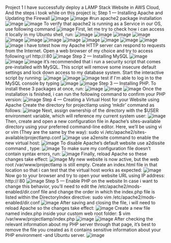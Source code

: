 Project 1
I have successfully deploy a LAMP Stack Website in AWS Cloud, And the steps i took while on this project is;
Step 1 — Installing Apache and Updating the Firewall
![image](https://user-images.githubusercontent.com/76633534/115258165-a68db280-a128-11eb-9c8a-f5a706ad616c.png)
![image](https://user-images.githubusercontent.com/76633534/115258305-c6bd7180-a128-11eb-823a-621a9f143140.png)
#run apache2 package installation
![image](https://user-images.githubusercontent.com/76633534/115258896-4e0ae500-a129-11eb-9d1c-5a3062eeab7c.png)
![image](https://user-images.githubusercontent.com/76633534/115259020-68dd5980-a129-11eb-8f7b-0be2eaf8205f.png)
To verify that apache2 is running as a Service in our OS, use following command
![image](https://user-images.githubusercontent.com/76633534/115259343-b5289980-a129-11eb-9788-e734338ed037.png)
First, let me try to check how i can access it locally in my Ubuntu shell, run:
![image](https://user-images.githubusercontent.com/76633534/115259814-1f413e80-a12a-11eb-9bf9-2e9b0a429dcc.png)
![image](https://user-images.githubusercontent.com/76633534/115259969-40099400-a12a-11eb-8780-3f0355a58941.png)
![image](https://user-images.githubusercontent.com/76633534/115260233-79da9a80-a12a-11eb-9c7a-27aaf3483c77.png)
![image](https://user-images.githubusercontent.com/76633534/115260473-b0181a00-a12a-11eb-9dda-eb5e53a7066b.png)
![image](https://user-images.githubusercontent.com/76633534/115260572-ca51f800-a12a-11eb-9790-fa519733f3ef.png)
![image](https://user-images.githubusercontent.com/76633534/115260635-db026e00-a12a-11eb-8d13-536ea2878fdf.png)
![image](https://user-images.githubusercontent.com/76633534/115260776-f5d4e280-a12a-11eb-9229-8f3100bb7e0e.png)
![image](https://user-images.githubusercontent.com/76633534/115260854-0a18df80-a12b-11eb-94d2-1017ff80f0ee.png)
![image](https://user-images.githubusercontent.com/76633534/115260972-21f06380-a12b-11eb-80e1-d107f330fbc4.png)
![image](https://user-images.githubusercontent.com/76633534/115261069-392f5100-a12b-11eb-9416-6a0680edae57.png)
![image](https://user-images.githubusercontent.com/76633534/115261178-4cdab780-a12b-11eb-9590-3597fccfe254.png)
![image](https://user-images.githubusercontent.com/76633534/115261297-67149580-a12b-11eb-831e-6f725e2bb1b7.png)
![image](https://user-images.githubusercontent.com/76633534/115261422-814e7380-a12b-11eb-997c-73a5dfc13977.png)
i have totest how my Apache HTTP server can respond to requests from the Internet. Open a web browser of my choice and try to access following url
http://<Public-IP-Address>:80
![image](https://user-images.githubusercontent.com/76633534/115262226-3c770c80-a12c-11eb-8125-9d481107fde9.png)
Step 2 — Installing MySQL
![image](https://user-images.githubusercontent.com/76633534/115262690-adb6bf80-a12c-11eb-8749-8741f0a7f31e.png)
![image](https://user-images.githubusercontent.com/76633534/115262847-cde67e80-a12c-11eb-816f-dd6c1701bc78.png)
![image](https://user-images.githubusercontent.com/76633534/115262962-ec4c7a00-a12c-11eb-9d5a-76bf8a6d54a6.png)
 it’s recommended that i run a security script that comes pre-installed with MySQL. This script will remove some insecure default settings and lock down access to my database system. Start the interactive script by running:
![image](https://user-images.githubusercontent.com/76633534/115263901-b8258900-a12d-11eb-8d76-eab5304e84f0.png)
![image](https://user-images.githubusercontent.com/76633534/115263619-7a286500-a12d-11eb-9f54-b17a86b2b21a.png)
![image](https://user-images.githubusercontent.com/76633534/115264018-d68b8480-a12d-11eb-9004-3693d8d74350.png)
  test if I'm able to log in to the MySQL console by typing
![image](https://user-images.githubusercontent.com/76633534/115264268-0e92c780-a12e-11eb-8abb-e3bde181e072.png)
![image](https://user-images.githubusercontent.com/76633534/115264839-924cb400-a12e-11eb-8046-a35303a38ea2.png)
Step 3 — Installing PHP. To install these 3 packages at once, run:
![image](https://user-images.githubusercontent.com/76633534/115265520-36cef600-a12f-11eb-83e3-19204e5e67b1.png)
 ![image](https://user-images.githubusercontent.com/76633534/115265631-536b2e00-a12f-11eb-8ded-ae860e4bc27a.png)
![image](https://user-images.githubusercontent.com/76633534/115265735-6aaa1b80-a12f-11eb-85b7-9f492f7035ac.png)
Once the installation is finished, i can run the following command to confirm your PHP version:
 ![image](https://user-images.githubusercontent.com/76633534/115265980-ac3ac680-a12f-11eb-93af-34d8520967d0.png)
 Step 4 — Creating a Virtual Host for your Website using Apache
 Create the directory for projectlamp using ‘mkdir’ command as follows:
 ![image](https://user-images.githubusercontent.com/76633534/115266571-3be07500-a130-11eb-9ac5-ce203023723d.png)
Next, assign ownership of the directory with the $USER environment variable, which will reference my current system user: 
 ![image](https://user-images.githubusercontent.com/76633534/115266978-9548a400-a130-11eb-8f25-6e466fd35d7e.png)
  Then, create and open a new configuration file in Apache’s sites-available directory using your preferred command-line editor. Here, we’ll be using vi or vim (They are the same by the way):
sudo vi /etc/apache2/sites-available/projectlamp.conf 
  ![image](https://user-images.githubusercontent.com/76633534/115267985-b3fb6a80-a131-11eb-98ac-3dbf6b3941e9.png)
use a2ensite command to enable the new virtual host:
  ![image](https://user-images.githubusercontent.com/76633534/115268306-0c326c80-a132-11eb-8dde-54c0d9609c09.png)
To disable Apache’s default website use a2dissite command , type:
  ![image](https://user-images.githubusercontent.com/76633534/115268556-4bf95400-a132-11eb-8100-e5491cda3f4f.png)
  To make sure my configuration file doesn’t contain syntax errors, run:
![image](https://user-images.githubusercontent.com/76633534/115268777-895de180-a132-11eb-8941-fa5f86c75cc6.png)
Finally, reload Apache so these changes take effect:
  ![image](https://user-images.githubusercontent.com/76633534/115268932-b3af9f00-a132-11eb-9586-bf0f25fcc620.png)
My new website is now active, but the web root /var/www/projectlamp is still empty. Create an index.html file in that location so that i can test that the virtual host works as expected:
  ![image](https://user-images.githubusercontent.com/76633534/115269217-ff624880-a132-11eb-9600-8fb9bde068f5.png)
Now go to your browser and try to open your website URL using IP address:
http://<Public-IP-Address>:80
  ![image](https://user-images.githubusercontent.com/76633534/115269453-3cc6d600-a133-11eb-9df5-78632d97d649.png)
Step 5 — Enable PHP on the website
  In case i want to change this behavior, you’ll need to edit the /etc/apache2/mods-enabled/dir.conf file and change the order in which the index.php file is listed within the DirectoryIndex directive:
  sudo vim /etc/apache2/mods-enabled/dir.conf
  ![image](https://user-images.githubusercontent.com/76633534/115269867-a3e48a80-a133-11eb-91eb-7f385d5fdc98.png)
  After saving and closing the file, i will need to reload Apache so the changes take effect:
  ![image](https://user-images.githubusercontent.com/76633534/115274201-561e5100-a138-11eb-8068-22e8f4346255.png)
Create a new file named index.php inside your custom web root folder:
  $ vim /var/www/projectlamp/index.php
  ![image](https://user-images.githubusercontent.com/76633534/115274679-da70d400-a138-11eb-85ee-dc931f501084.png)
![image](https://user-images.githubusercontent.com/76633534/115274950-1b68e880-a139-11eb-831e-8bcd69f25cc2.png)
After checking the relevant information about my PHP server through that page, it’s best to remove the file you created as it contains sensitive information about your PHP environment -and  Ubuntu server.
![image](https://user-images.githubusercontent.com/76633534/115275076-3c313e00-a139-11eb-95f2-d9200e0f1b30.png)

